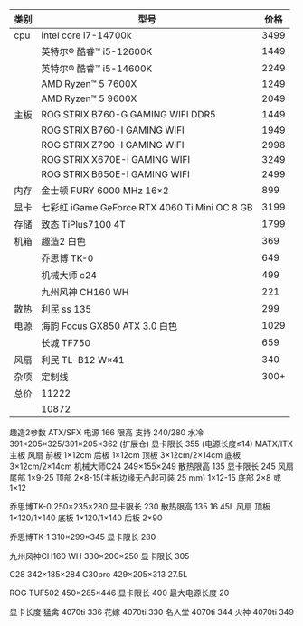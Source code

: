 
| 类别  | 型号                                         | 价格   |
| --- | ------------------------------------------ | ---- |
| cpu | Intel core i7-14700k                       | 3499 |
|     | 英特尔® 酷睿™ i5-12600K                         | 1449 |
|     | 英特尔® 酷睿™ i5-14600K                         | 2249 |
|     | AMD Ryzen™ 5 7600X                         | 1249 |
|     | AMD Ryzen™ 5 9600X                         | 2049 |
| 主板  | ROG STRIX B760-G GAMING WIFI DDR5          | 1449 |
|     | ROG STRIX B760-I GAMING WIFI               | 1949 |
|     | ROG STRIX Z790-I GAMING WIFI               | 2998 |
|     | ROG STRIX X670E-I GAMING WIFI              | 3249 |
|     | ROG STRIX B650E-I GAMING WIFI              | 2499 |
| 内存  | 金士顿 FURY 6000 MHz 16×2                     | 899  |
| 显卡  | 七彩虹 iGame GeForce RTX 4060 Ti Mini OC 8 GB | 3199 |
| 存储  | 致态 TiPlus7100 4T                           | 1799 |
| 机箱  | 趣造2 白色                                     | 369  |
|     | 乔思博 TK-0                                   | 649  |
|     | 机械大师 c24                                   | 499  |
|     | 九州风神 CH160 WH                              | 221  |
| 散热  | 利民 ss 135                                  | 299  |
| 电源  | 海韵 Focus GX850 ATX 3.0 白色                  | 1029 |
|     | 长城 TF750                                   | 659  |
| 风扇  | 利民 TL-B12 W×41                             | 340  |
| 杂项  | 定制线                                        | 300+ |
| 总价  | 11222                                      |      |
|     | 10872                                      |      |

趣造2参数
	ATX/SFX 电源
	166 限高
	支持 240/280 水冷
	391×205×325/391×205×362 (扩展仓)
	显卡限长 355 (电源长度≤14)
	MATX/ITX 主板
	风扇
		前板 1×12cm
		后板 1×12cm
		顶板 3×12cm/2×14cm
		底板 3×12cm/2×14cm
机械大师C24
	249×155×249
	散热限高 135
	显卡限长 245
	风扇
		尾部 1×9-25
		顶部 
			2×8-15(主板边缘无凸起可装 25 mm)
			1×12-15
		底部 2×8 或 1×12
	
乔思博TK-0
	250×235×280
	显卡限长 230
	散热限高 135
	16.45L
	风扇
		顶板 1×120/1×140
		底板 1×120/1×140
		后板 2×90
		
乔思博TK-1
	310×299×345
	显卡限长 280
	
九州风神CH160 WH
	330×200×250
	显卡限长 305

C28
342×185×284
C30pro
429×205×313
27.5L

ROG TUF502
	450×285×446
	显卡限长 400
	最大电源长度 20

显卡长度
	猛禽
		4070ti 336
	花嫁
		4070ti 330
	名人堂
		4070ti 344
	火神
		4070ti 349